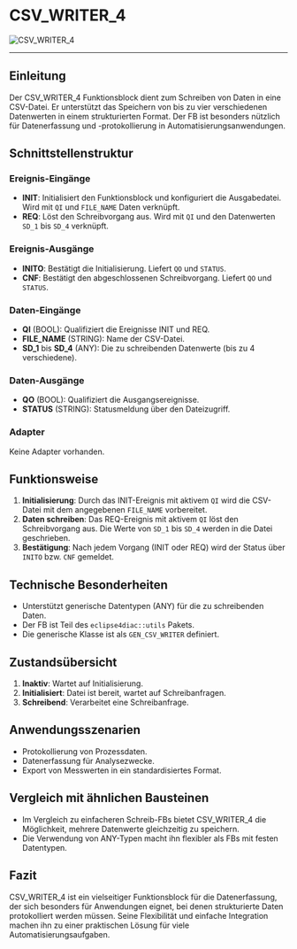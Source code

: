 # CSV_WRITER_4

![CSV_WRITER_4](https://github.com/user-attachments/assets/376f3f75-18f2-4d8b-95ab-be25457694f3)

* * * * * * * * * *
## Einleitung
Der CSV_WRITER_4 Funktionsblock dient zum Schreiben von Daten in eine CSV-Datei. Er unterstützt das Speichern von bis zu vier verschiedenen Datenwerten in einem strukturierten Format. Der FB ist besonders nützlich für Datenerfassung und -protokollierung in Automatisierungsanwendungen.

## Schnittstellenstruktur

### **Ereignis-Eingänge**
- **INIT**: Initialisiert den Funktionsblock und konfiguriert die Ausgabedatei. Wird mit `QI` und `FILE_NAME` Daten verknüpft.
- **REQ**: Löst den Schreibvorgang aus. Wird mit `QI` und den Datenwerten `SD_1` bis `SD_4` verknüpft.

### **Ereignis-Ausgänge**
- **INITO**: Bestätigt die Initialisierung. Liefert `QO` und `STATUS`.
- **CNF**: Bestätigt den abgeschlossenen Schreibvorgang. Liefert `QO` und `STATUS`.

### **Daten-Eingänge**
- **QI** (BOOL): Qualifiziert die Ereignisse INIT und REQ.
- **FILE_NAME** (STRING): Name der CSV-Datei.
- **SD_1** bis **SD_4** (ANY): Die zu schreibenden Datenwerte (bis zu 4 verschiedene).

### **Daten-Ausgänge**
- **QO** (BOOL): Qualifiziert die Ausgangsereignisse.
- **STATUS** (STRING): Statusmeldung über den Dateizugriff.

### **Adapter**
Keine Adapter vorhanden.

## Funktionsweise
1. **Initialisierung**: Durch das INIT-Ereignis mit aktivem `QI` wird die CSV-Datei mit dem angegebenen `FILE_NAME` vorbereitet.
2. **Daten schreiben**: Das REQ-Ereignis mit aktivem `QI` löst den Schreibvorgang aus. Die Werte von `SD_1` bis `SD_4` werden in die Datei geschrieben.
3. **Bestätigung**: Nach jedem Vorgang (INIT oder REQ) wird der Status über `INITO` bzw. `CNF` gemeldet.

## Technische Besonderheiten
- Unterstützt generische Datentypen (ANY) für die zu schreibenden Daten.
- Der FB ist Teil des `eclipse4diac::utils` Pakets.
- Die generische Klasse ist als `GEN_CSV_WRITER` definiert.

## Zustandsübersicht
1. **Inaktiv**: Wartet auf Initialisierung.
2. **Initialisiert**: Datei ist bereit, wartet auf Schreibanfragen.
3. **Schreibend**: Verarbeitet eine Schreibanfrage.

## Anwendungsszenarien
- Protokollierung von Prozessdaten.
- Datenerfassung für Analysezwecke.
- Export von Messwerten in ein standardisiertes Format.

## Vergleich mit ähnlichen Bausteinen
- Im Vergleich zu einfacheren Schreib-FBs bietet CSV_WRITER_4 die Möglichkeit, mehrere Datenwerte gleichzeitig zu speichern.
- Die Verwendung von ANY-Typen macht ihn flexibler als FBs mit festen Datentypen.

## Fazit
CSV_WRITER_4 ist ein vielseitiger Funktionsblock für die Datenerfassung, der sich besonders für Anwendungen eignet, bei denen strukturierte Daten protokolliert werden müssen. Seine Flexibilität und einfache Integration machen ihn zu einer praktischen Lösung für viele Automatisierungsaufgaben.
